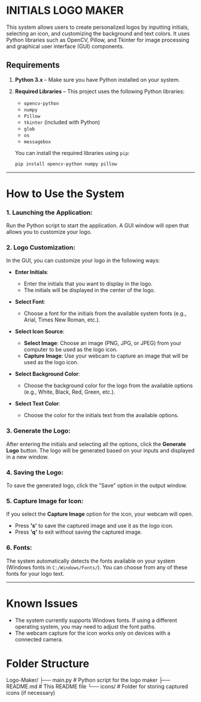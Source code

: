 # INITIALS LOGO MAKER

This system allows users to create personalized logos by inputting initials, selecting an icon, and customizing the background and text colors. It uses Python libraries such as OpenCV, Pillow, and Tkinter for image processing and graphical user interface (GUI) components.

## Requirements

1. **Python 3.x** – Make sure you have Python installed on your system.

2. **Required Libraries** – This project uses the following Python libraries:
   - `opencv-python`
   - `numpy`
   - `Pillow`
   - `tkinter` (included with Python)
   - `glob`
   - `os`
   - `messagebox`
   
   You can install the required libraries using `pip`:
   ```bash
   pip install opencv-python numpy pillow

***

# How to Use the System

### 1. Launching the Application:
Run the Python script to start the application. A GUI window will open that allows you to customize your logo.

### 2. Logo Customization:
In the GUI, you can customize your logo in the following ways:

- **Enter Initials**:
  - Enter the initials that you want to display in the logo.
  - The initials will be displayed in the center of the logo.

- **Select Font**:
  - Choose a font for the initials from the available system fonts (e.g., Arial, Times New Roman, etc.).

- **Select Icon Source**:
  - **Select Image**: Choose an image (PNG, JPG, or JPEG) from your computer to be used as the logo icon.
  - **Capture Image**: Use your webcam to capture an image that will be used as the logo icon.

- **Select Background Color**:
  - Choose the background color for the logo from the available options (e.g., White, Black, Red, Green, etc.).

- **Select Text Color**:
  - Choose the color for the initials text from the available options.

### 3. Generate the Logo:
After entering the initials and selecting all the options, click the **Generate Logo** button. The logo will be generated based on your inputs and displayed in a new window.

### 4. Saving the Logo:
To save the generated logo, click the "Save" option in the output window.

### 5. Capture Image for Icon:
If you select the **Capture Image** option for the icon, your webcam will open.
- Press **'s'** to save the captured image and use it as the logo icon.
- Press **'q'** to exit without saving the captured image.

### 6. Fonts:
The system automatically detects the fonts available on your system (Windows fonts in `C:/Windows/Fonts/`). You can choose from any of these fonts for your logo text.

***

# Known Issues

- The system currently supports Windows fonts. If using a different operating system, you may need to adjust the font paths.
- The webcam capture for the icon works only on devices with a connected camera.

# Folder Structure
Logo-Maker/
├── main.py          # Python script for the logo maker
├── README.md        # This README file
└── icons/           # Folder for storing captured icons (if necessary)
